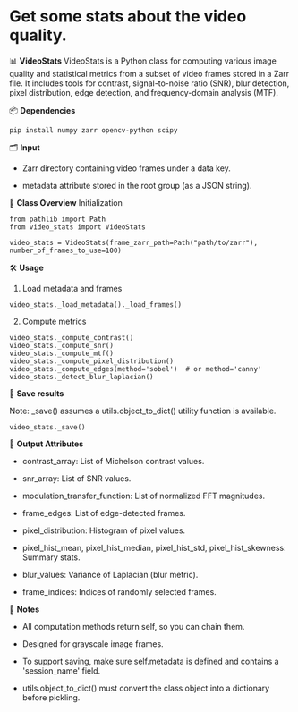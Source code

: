 # Get some stats about the video quality.

📊 **VideoStats**
VideoStats is a Python class for computing various image quality and statistical metrics from a subset of video frames stored in a Zarr file. It includes tools for contrast, signal-to-noise ratio (SNR), blur detection, pixel distribution, edge detection, and frequency-domain analysis (MTF).

📦 **Dependencies**

```
pip install numpy zarr opencv-python scipy
```


🗂 **Input**
 - Zarr directory containing video frames under a data key.

 - metadata attribute stored in the root group (as a JSON string).

 🧠 **Class Overview**
Initialization

```
from pathlib import Path
from video_stats import VideoStats

video_stats = VideoStats(frame_zarr_path=Path("path/to/zarr"), number_of_frames_to_use=100)
```

🛠 **Usage**
1. Load metadata and frames
```
video_stats._load_metadata()._load_frames()
```

2. Compute metrics
```
video_stats._compute_contrast()
video_stats._compute_snr()
video_stats._compute_mtf()
video_stats._compute_pixel_distribution()
video_stats._compute_edges(method='sobel')  # or method='canny'
video_stats._detect_blur_laplacian()
```

💾 **Save results**

Note: _save() assumes a utils.object_to_dict() utility function is available.
```
video_stats._save()
```

📘 **Output Attributes**
- contrast_array: List of Michelson contrast values.

- snr_array: List of SNR values.

- modulation_transfer_function: List of normalized FFT magnitudes.

- frame_edges: List of edge-detected frames.

- pixel_distribution: Histogram of pixel values.

- pixel_hist_mean, pixel_hist_median, pixel_hist_std, pixel_hist_skewness: Summary stats.

- blur_values: Variance of Laplacian (blur metric).

- frame_indices: Indices of randomly selected frames.

🧰 **Notes**
- All computation methods return self, so you can chain them.

- Designed for grayscale image frames.

- To support saving, make sure self.metadata is defined and contains a 'session_name' field.

- utils.object_to_dict() must convert the class object into a dictionary before pickling.
